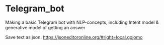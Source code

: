 # Telegram_bot
Making a basic Telegram bot with NLP-concepts, including Intent model &amp; generative model of getting an answer

Save text as json:
https://jsoneditoronline.org/#right=local.gojomo
